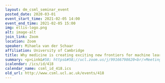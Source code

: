 ```yaml
---
layout: dm_csml_seminar_event
posted_date: 2020-03-01
event_start_time: 2021-02-05 14:00
event_end_time: 2021-02-05 15:00
img: ellis-logo.png
alt: image-alt
join_link: Zoom
location: Zoom
speaker: Mihaela van der Schaar
affiliation: University of Cambridge
title: Why medicine is creating exciting new frontiers for machine learning
summary: <p>Link&#58; https&#58;//ucl.zoom.us/j/99166798620<br/>Meeting-ID&#58; 99166798620</p><p>Abstract&#58;<br/>Medicine stands apart from other areas where machine learning can be applied. While we have seen advances in other fields with lots of data, it is not the volume of data that makes medicine so hard, it is the challenges arising from extracting actionable information from the complexity of the data. It is these challenges that make medicine the most exciting area for anyone who is really interested in the frontiers of machine learning – giving us real-world problems where the solutions are ones that are societally important and which potentially impact on us all. Think Covid 19! In this talk I will show how machine learning is transforming medicine and how medicine is driving new advances in machine learning, including new methodologies in automated machine learning, interpretable and explainable machine learning, dynamic forecasting, and causal inference. </p><p>Bio&#58;<br/>Professor van der Schaar is John Humphrey Plummer Professor of Machine Learning, Artificial Intelligence and Medicine at the University of Cambridge and a Turing Faculty Fellow at The Alan Turing Institute in London, where she leads the effort on data science and machine learning for personalized medicine. She is also a Chancellor's Professor at UCLA. She was elected IEEE Fellow in 2009. She has received numerous awards, including the Oon Prize on Preventative Medicine from the University of Cambridge (2018), an NSF Career Award (2004), 3 IBM Faculty Awards, the IBM Exploratory Stream Analytics Innovation Award, the Philips Make a Difference Award and several best paper awards, including the IEEE Darlington Award. She holds 35 granted USA patents. In 2019, she was identified by National Endowment for Science, Technology and the Arts as the female researcher based in the UK with the most publications in the field of AI. She was also elected as a 2019 'Star in Computer Networking and Communications'. Her research expertise spans signal and image processing, communication networks, network science, multimedia, game theory, distributed systems and machine learning. Her current research focus is on machine learning, AI and operations research for healthcare and medicine. For more details, see her website&#58; http&#58;//www.vanderschaar-lab.com</p>
icalendar: /ics/id/418
calendar_name: csml_id_418.ics
old_url: http://www.csml.ucl.ac.uk/events/418
---
```

